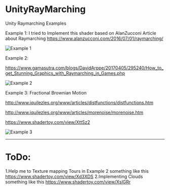 # UnityRayMarching
Unity Raymarching Examples



Example 1:
I tried to Implement this shader based on AlanZucconi Article about Raymarching
https://www.alanzucconi.com/2016/07/01/raymarching/

![Example 1](https://user-images.githubusercontent.com/16706911/32987100-61e70654-ccf6-11e7-91c3-3f1b9c49e909.gif)

Example 2:

https://www.gamasutra.com/blogs/DavidArppe/20170405/295240/How_to_get_Stunning_Graphics_with_Raymarching_in_Games.php

![Example 2](https://user-images.githubusercontent.com/16706911/33009218-6a4a298e-cdeb-11e7-9fc3-b9875bced101.PNG)

Example 3:
Fractional Brownian Motion

http://www.iquilezles.org/www/articles/distfunctions/distfunctions.htm

http://www.iquilezles.org/www/articles/morenoise/morenoise.htm

https://www.shadertoy.com/view/XttSz2

![Example 3](https://user-images.githubusercontent.com/16706911/33025175-7cbbdaf4-ce22-11e7-9727-dfc65f384117.PNG)


______

# ToDo:

1.Help me to Texture mapping Tours in Example 2 something like this https://www.shadertoy.com/view/Xd3XDS
2.Implementing Clouds something like this https://www.shadertoy.com/view/XslGRr


